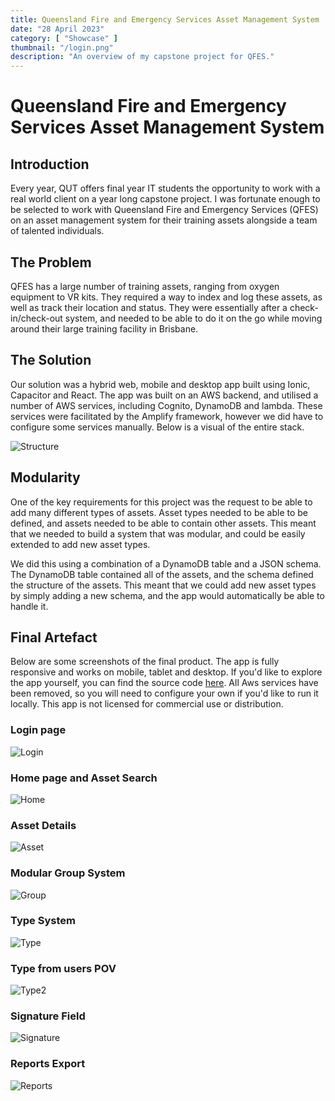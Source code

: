 ```yaml
---
title: Queensland Fire and Emergency Services Asset Management System
date: "28 April 2023"
category: [ "Showcase" ]
thumbnail: "/login.png"
description: "An overview of my capstone project for QFES."
---
```


# Queensland Fire and Emergency Services Asset Management System

## Introduction

Every year, QUT offers final year IT students the opportunity to work with a real world client on a year long capstone project. I was fortunate enough to be selected to work with Queensland Fire and Emergency Services (QFES) on an asset management system for their training assets alongside a team of talented individuals.

## The Problem

QFES has a large number of training assets, ranging from oxygen equipment to VR kits. They required a way to index and log these assets, as well as track their location and status. They were essentially after a check-in/check-out system, and needed to be able to do it on the go while moving around their large training facility in Brisbane.

## The Solution

Our solution was a hybrid web, mobile and desktop app built using Ionic, Capacitor and React. The app was built on an AWS backend, and utilised a number of AWS services, including Cognito, DynamoDB and lambda. These services were facilitated by the Amplify framework, however we did have to configure some services manually. Below is a visual of the entire stack.

![Structure](/capstonestructure.jpg)

## Modularity

One of the key requirements for this project was the request to be able to add many different types of assets. Asset types needed to be able to be defined, and assets needed to be able to contain other assets. This meant that we needed to build a system that was modular, and could be easily extended to add new asset types.

We did this using a combination of a DynamoDB table and a JSON schema. The DynamoDB table contained all of the assets, and the schema defined the structure of the assets. This meant that we could add new asset types by simply adding a new schema, and the app would automatically be able to handle it.

## Final Artefact

Below are some screenshots of the final product. The app is fully responsive and works on mobile, tablet and desktop. If you'd like to explore the app yourself, you can find the source code [here](https://github.com/IFB-JAKI/QFES-Assets-Public). All Aws services have been removed, so you will need to configure your own if you'd like to run it locally. This app is not licensed for commercial use or distribution.

### Login page
![Login](/login.png)

### Home page and Asset Search
![Home](/home.png)

### Asset Details
![Asset](/asset.png)

### Modular Group System
![Group](/group.png)

### Type System
![Type](/type.png)

### Type from users POV
![Type2](/typeresult.png)

### Signature Field
![Signature](/signature.png)

### Reports Export
![Reports](/reports.png)